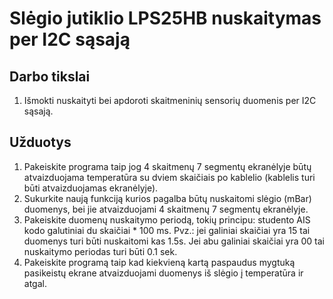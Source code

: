 # Slėgio jutiklio LPS25HB nuskaitymas per I2C sąsają

## Darbo tikslai

1.	Išmokti nuskaityti bei apdoroti skaitmeninių sensorių duomenis per I2C sąsają.


## Užduotys
1.	Pakeiskite programa taip jog 4 skaitmenų 7 segmentų ekranėlyje būtų atvaizduojama temperatūra su dviem skaičiais po kablelio (kablelis turi būti atvaizduojamas ekranėlyje).
2.	Sukurkite naują funkciją kurios pagalba būtų nuskaitomi slėgio (mBar) duomenys, bei jie atvaizduojami 4 skaitmenų 7 segmentų ekranėlyje.
3.	Pakeiskite duomenų nuskaitymo periodą, tokių principu: studento AIS kodo galutiniai du skaičiai * 100 ms. Pvz.: jei galiniai skaičiai yra 15 tai duomenys turi būti nuskaitomi kas 1.5s. Jei abu galiniai skaičiai yra 00 tai nuskaitymo periodas turi būti 0.1 sek. 
4.	Pakeiskite programą taip kad kiekvieną kartą paspaudus mygtuką pasikeistų ekrane atvaizduojami duomenys iš slėgio į temperatūra ir atgal. 
